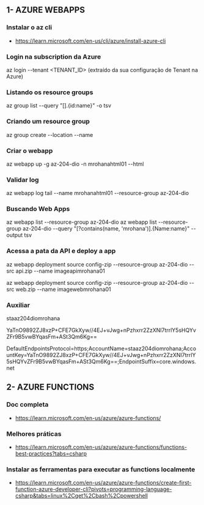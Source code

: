 ## 1- AZURE WEBAPPS

### Instalar o az cli
- https://learn.microsoft.com/en-us/cli/azure/install-azure-cli

### Login na subscription da Azure
az login --tenant <TENANT_ID> (extraído da sua configuração de Tenant na Azure)

### Listando os resource groups
az group list --query "[].{id:name}" -o tsv

### Criando um resource group
az group create --location <myLocation> --name <myUniqueRGname>

### Criar o webapp 
az webapp up -g az-204-dio -n mrohanahtml01 --html

### Validar log 
az webapp log tail --name mrohanahtml01 --resource-group az-204-dio

### Buscando Web Apps
az webapp list --resource-group az-204-dio
az webapp list --resource-group az-204-dio --query "[?contains(name, 'mrohana')].{Name:name}" --output tsv 

### Acessa a pata da API e deploy a app
az webapp deployment source config-zip --resource-group az-204-dio --src api.zip --name imageapimrohana01

az webapp deployment source config-zip --resource-group az-204-dio --src web.zip --name imagewebmrohana01

### Auxiliar

staaz204diomrohana

YaTnO9892ZJ8xzP+CFE7GkXyw//4EJ+vJwg+nPzhxrr2ZzXNl7trrlY5sHQYvZFr9B5vwBYqasFm+ASt3Qm6Kg==

DefaultEndpointsProtocol=https;AccountName=staaz204diomrohana;AccountKey=YaTnO9892ZJ8xzP+CFE7GkXyw//4EJ+vJwg+nPzhxrr2ZzXNl7trrlY5sHQYvZFr9B5vwBYqasFm+ASt3Qm6Kg==;EndpointSuffix=core.windows.net





## 2- AZURE FUNCTIONS

### Doc completa
- https://learn.microsoft.com/en-us/azure/azure-functions/

### Melhores práticas
- https://learn.microsoft.com/en-us/azure/azure-functions/functions-best-practices?tabs=csharp

### Instalar as ferramentas para executar as functions localmente
- https://learn.microsoft.com/en-us/azure/azure-functions/create-first-function-azure-developer-cli?pivots=programming-language-csharp&tabs=linux%2Cget%2Cbash%2Cpowershell

